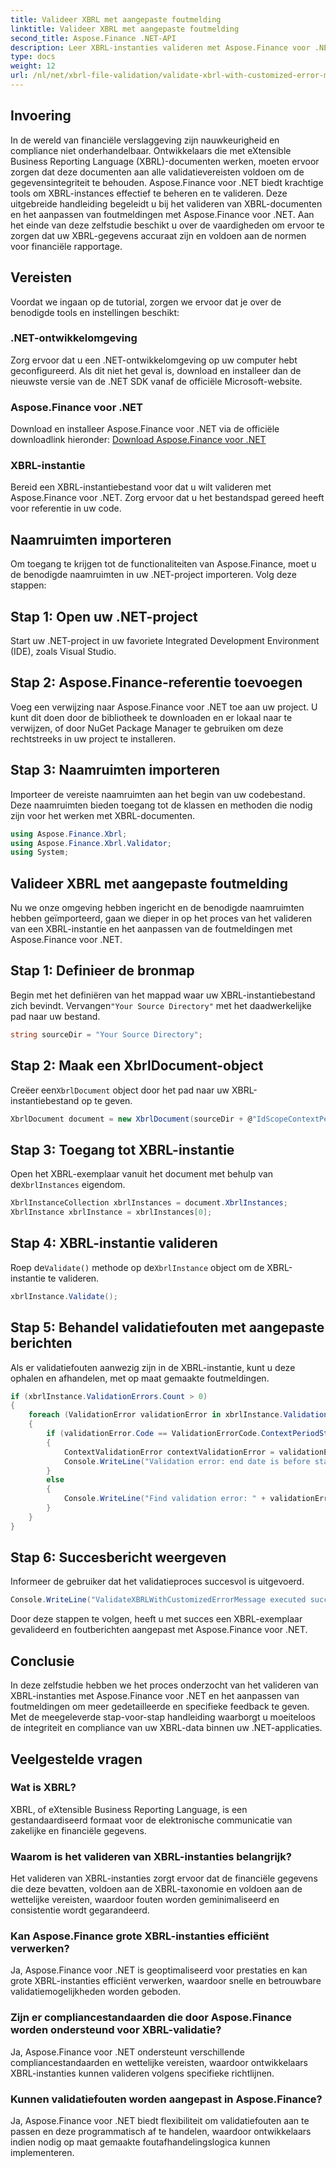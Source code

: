 ```yaml
---
title: Valideer XBRL met aangepaste foutmelding
linktitle: Valideer XBRL met aangepaste foutmelding
second_title: Aspose.Finance .NET-API
description: Leer XBRL-instanties valideren met Aspose.Finance voor .NET met een gedetailleerde, stapsgewijze handleiding. Garandeer moeiteloos de nauwkeurigheid en naleving van uw financiële gegevens.
type: docs
weight: 12
url: /nl/net/xbrl-file-validation/validate-xbrl-with-customized-error-message/
---
```

## Invoering
In de wereld van financiële verslaggeving zijn nauwkeurigheid en compliance niet onderhandelbaar. Ontwikkelaars die met eXtensible Business Reporting Language (XBRL)-documenten werken, moeten ervoor zorgen dat deze documenten aan alle validatievereisten voldoen om de gegevensintegriteit te behouden. Aspose.Finance voor .NET biedt krachtige tools om XBRL-instances effectief te beheren en te valideren. Deze uitgebreide handleiding begeleidt u bij het valideren van XBRL-documenten en het aanpassen van foutmeldingen met Aspose.Finance voor .NET. Aan het einde van deze zelfstudie beschikt u over de vaardigheden om ervoor te zorgen dat uw XBRL-gegevens accuraat zijn en voldoen aan de normen voor financiële rapportage.
## Vereisten
Voordat we ingaan op de tutorial, zorgen we ervoor dat je over de benodigde tools en instellingen beschikt:
### .NET-ontwikkelomgeving
Zorg ervoor dat u een .NET-ontwikkelomgeving op uw computer hebt geconfigureerd. Als dit niet het geval is, download en installeer dan de nieuwste versie van de .NET SDK vanaf de officiële Microsoft-website.
### Aspose.Finance voor .NET
Download en installeer Aspose.Finance voor .NET via de officiële downloadlink hieronder:
[Download Aspose.Finance voor .NET](https://releases.aspose.com/finance/net/)
### XBRL-instantie
Bereid een XBRL-instantiebestand voor dat u wilt valideren met Aspose.Finance voor .NET. Zorg ervoor dat u het bestandspad gereed heeft voor referentie in uw code.
## Naamruimten importeren
Om toegang te krijgen tot de functionaliteiten van Aspose.Finance, moet u de benodigde naamruimten in uw .NET-project importeren. Volg deze stappen:
## Stap 1: Open uw .NET-project
Start uw .NET-project in uw favoriete Integrated Development Environment (IDE), zoals Visual Studio.
## Stap 2: Aspose.Finance-referentie toevoegen
Voeg een verwijzing naar Aspose.Finance voor .NET toe aan uw project. U kunt dit doen door de bibliotheek te downloaden en er lokaal naar te verwijzen, of door NuGet Package Manager te gebruiken om deze rechtstreeks in uw project te installeren.
## Stap 3: Naamruimten importeren
Importeer de vereiste naamruimten aan het begin van uw codebestand. Deze naamruimten bieden toegang tot de klassen en methoden die nodig zijn voor het werken met XBRL-documenten.
```csharp
using Aspose.Finance.Xbrl;
using Aspose.Finance.Xbrl.Validator;
using System;
```
## Valideer XBRL met aangepaste foutmelding
Nu we onze omgeving hebben ingericht en de benodigde naamruimten hebben geïmporteerd, gaan we dieper in op het proces van het valideren van een XBRL-instantie en het aanpassen van de foutmeldingen met Aspose.Finance voor .NET.
## Stap 1: Definieer de bronmap
 Begin met het definiëren van het mappad waar uw XBRL-instantiebestand zich bevindt. Vervangen`"Your Source Directory"` met het daadwerkelijke pad naar uw bestand.
```csharp
string sourceDir = "Your Source Directory";
```
## Stap 2: Maak een XbrlDocument-object
 Creëer een`XbrlDocument` object door het pad naar uw XBRL-instantiebestand op te geven.
```csharp
XbrlDocument document = new XbrlDocument(sourceDir + @"IdScopeContextPeriodStartAfterEnd.xml");
```
## Stap 3: Toegang tot XBRL-instantie
 Open het XBRL-exemplaar vanuit het document met behulp van de`XbrlInstances` eigendom.
```csharp
XbrlInstanceCollection xbrlInstances = document.XbrlInstances;
XbrlInstance xbrlInstance = xbrlInstances[0];
```
## Stap 4: XBRL-instantie valideren
 Roep de`Validate()` methode op de`XbrlInstance` object om de XBRL-instantie te valideren.
```csharp
xbrlInstance.Validate();
```
## Stap 5: Behandel validatiefouten met aangepaste berichten
Als er validatiefouten aanwezig zijn in de XBRL-instantie, kunt u deze ophalen en afhandelen, met op maat gemaakte foutmeldingen.
```csharp
if (xbrlInstance.ValidationErrors.Count > 0)
{
    foreach (ValidationError validationError in xbrlInstance.ValidationErrors)
    {
        if (validationError.Code == ValidationErrorCode.ContextPeriodStartAfterEnd)
        {
            ContextValidationError contextValidationError = validationError as ContextValidationError;
            Console.WriteLine("Validation error: end date is before start date in context " + contextValidationError.Object.Id);
        }
        else
        {
            Console.WriteLine("Find validation error: " + validationError.Message);
        }
    }
}
```
## Stap 6: Succesbericht weergeven
Informeer de gebruiker dat het validatieproces succesvol is uitgevoerd.
```csharp
Console.WriteLine("ValidateXBRLWithCustomizedErrorMessage executed successfully.");
```
Door deze stappen te volgen, heeft u met succes een XBRL-exemplaar gevalideerd en foutberichten aangepast met Aspose.Finance voor .NET.
## Conclusie
In deze zelfstudie hebben we het proces onderzocht van het valideren van XBRL-instanties met Aspose.Finance voor .NET en het aanpassen van foutmeldingen om meer gedetailleerde en specifieke feedback te geven. Met de meegeleverde stap-voor-stap handleiding waarborgt u moeiteloos de integriteit en compliance van uw XBRL-data binnen uw .NET-applicaties.
## Veelgestelde vragen
### Wat is XBRL?
XBRL, of eXtensible Business Reporting Language, is een gestandaardiseerd formaat voor de elektronische communicatie van zakelijke en financiële gegevens.
### Waarom is het valideren van XBRL-instanties belangrijk?
Het valideren van XBRL-instanties zorgt ervoor dat de financiële gegevens die deze bevatten, voldoen aan de XBRL-taxonomie en voldoen aan de wettelijke vereisten, waardoor fouten worden geminimaliseerd en consistentie wordt gegarandeerd.
### Kan Aspose.Finance grote XBRL-instanties efficiënt verwerken?
Ja, Aspose.Finance voor .NET is geoptimaliseerd voor prestaties en kan grote XBRL-instanties efficiënt verwerken, waardoor snelle en betrouwbare validatiemogelijkheden worden geboden.
### Zijn er compliancestandaarden die door Aspose.Finance worden ondersteund voor XBRL-validatie?
Ja, Aspose.Finance voor .NET ondersteunt verschillende compliancestandaarden en wettelijke vereisten, waardoor ontwikkelaars XBRL-instanties kunnen valideren volgens specifieke richtlijnen.
### Kunnen validatiefouten worden aangepast in Aspose.Finance?
Ja, Aspose.Finance voor .NET biedt flexibiliteit om validatiefouten aan te passen en deze programmatisch af te handelen, waardoor ontwikkelaars indien nodig op maat gemaakte foutafhandelingslogica kunnen implementeren.